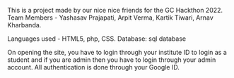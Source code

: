 This is a project made by our nice nice friends for the GC Hackthon 2022. 
Team Members - Yashasav Prajapati, Arpit Verma, Kartik Tiwari, Arnav Kharbanda.

Languages used - HTML5, php, CSS.
Database: sql database

On opening the site, you have to login through your institute ID to login as a student and if you are admin then you have to login through your admin account. All authentication is done through your Google ID.


